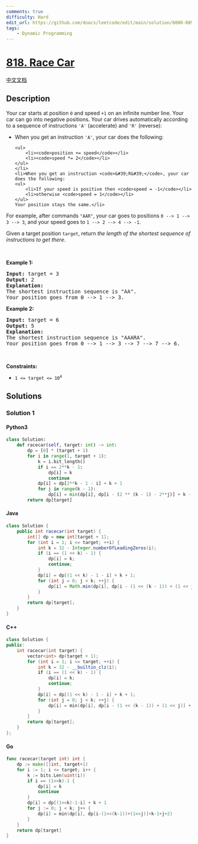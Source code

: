 ```yaml
---
comments: true
difficulty: Hard
edit_url: https://github.com/doocs/leetcode/edit/main/solution/0800-0899/0818.Race%20Car/README_EN.md
tags:
    - Dynamic Programming
---
```


<!-- problem:start -->

# [818. Race Car](https://leetcode.com/problems/race-car)

[中文文档](/solution/0800-0899/0818.Race%20Car/README.md)

## Description

<!-- description:start -->

<p>Your car starts at position <code>0</code> and speed <code>+1</code> on an infinite number line. Your car can go into negative positions. Your car drives automatically according to a sequence of instructions <code>&#39;A&#39;</code> (accelerate) and <code>&#39;R&#39;</code> (reverse):</p>

<ul>
	<li>When you get an instruction <code>&#39;A&#39;</code>, your car does the following:

    <ul>
    	<li><code>position += speed</code></li>
    	<li><code>speed *= 2</code></li>
    </ul>
    </li>
    <li>When you get an instruction <code>&#39;R&#39;</code>, your car does the following:
    <ul>
    	<li>If your speed is positive then <code>speed = -1</code></li>
    	<li>otherwise <code>speed = 1</code></li>
    </ul>
    Your position stays the same.</li>

</ul>

<p>For example, after commands <code>&quot;AAR&quot;</code>, your car goes to positions <code>0 --&gt; 1 --&gt; 3 --&gt; 3</code>, and your speed goes to <code>1 --&gt; 2 --&gt; 4 --&gt; -1</code>.</p>

<p>Given a target position <code>target</code>, return <em>the length of the shortest sequence of instructions to get there</em>.</p>

<p>&nbsp;</p>
<p><strong class="example">Example 1:</strong></p>

<pre>
<strong>Input:</strong> target = 3
<strong>Output:</strong> 2
<strong>Explanation:</strong> 
The shortest instruction sequence is &quot;AA&quot;.
Your position goes from 0 --&gt; 1 --&gt; 3.
</pre>

<p><strong class="example">Example 2:</strong></p>

<pre>
<strong>Input:</strong> target = 6
<strong>Output:</strong> 5
<strong>Explanation:</strong> 
The shortest instruction sequence is &quot;AAARA&quot;.
Your position goes from 0 --&gt; 1 --&gt; 3 --&gt; 7 --&gt; 7 --&gt; 6.
</pre>

<p>&nbsp;</p>
<p><strong>Constraints:</strong></p>

<ul>
	<li><code>1 &lt;= target &lt;= 10<sup>4</sup></code></li>
</ul>

<!-- description:end -->

## Solutions

<!-- solution:start -->

### Solution 1

<!-- tabs:start -->

#### Python3

```python
class Solution:
    def racecar(self, target: int) -> int:
        dp = [0] * (target + 1)
        for i in range(1, target + 1):
            k = i.bit_length()
            if i == 2**k - 1:
                dp[i] = k
                continue
            dp[i] = dp[2**k - 1 - i] + k + 1
            for j in range(k - 1):
                dp[i] = min(dp[i], dp[i - (2 ** (k - 1) - 2**j)] + k - 1 + j + 2)
        return dp[target]
```

#### Java

```java
class Solution {
    public int racecar(int target) {
        int[] dp = new int[target + 1];
        for (int i = 1; i <= target; ++i) {
            int k = 32 - Integer.numberOfLeadingZeros(i);
            if (i == (1 << k) - 1) {
                dp[i] = k;
                continue;
            }
            dp[i] = dp[(1 << k) - 1 - i] + k + 1;
            for (int j = 0; j < k; ++j) {
                dp[i] = Math.min(dp[i], dp[i - (1 << (k - 1)) + (1 << j)] + k - 1 + j + 2);
            }
        }
        return dp[target];
    }
}
```

#### C++

```cpp
class Solution {
public:
    int racecar(int target) {
        vector<int> dp(target + 1);
        for (int i = 1; i <= target; ++i) {
            int k = 32 - __builtin_clz(i);
            if (i == (1 << k) - 1) {
                dp[i] = k;
                continue;
            }
            dp[i] = dp[(1 << k) - 1 - i] + k + 1;
            for (int j = 0; j < k; ++j) {
                dp[i] = min(dp[i], dp[i - (1 << (k - 1)) + (1 << j)] + k - 1 + j + 2);
            }
        }
        return dp[target];
    }
};
```

#### Go

```go
func racecar(target int) int {
	dp := make([]int, target+1)
	for i := 1; i <= target; i++ {
		k := bits.Len(uint(i))
		if i == (1<<k)-1 {
			dp[i] = k
			continue
		}
		dp[i] = dp[(1<<k)-1-i] + k + 1
		for j := 0; j < k; j++ {
			dp[i] = min(dp[i], dp[i-(1<<(k-1))+(1<<j)]+k-1+j+2)
		}
	}
	return dp[target]
}
```

<!-- tabs:end -->

<!-- solution:end -->

<!-- problem:end -->
